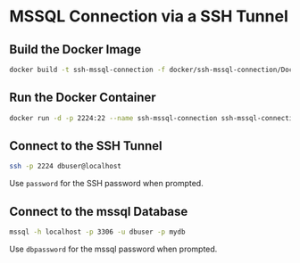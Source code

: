 # MSSQL Connection via a SSH Tunnel

## Build the Docker Image

```bash
docker build -t ssh-mssql-connection -f docker/ssh-mssql-connection/Dockerfile .
```

## Run the Docker Container

```bash
docker run -d -p 2224:22 --name ssh-mssql-connection ssh-mssql-connection
```

## Connect to the SSH Tunnel

```bash
ssh -p 2224 dbuser@localhost
```

Use `password` for the SSH password when prompted.

## Connect to the mssql Database

```bash
mssql -h localhost -p 3306 -u dbuser -p mydb
```

Use `dbpassword` for the mssql password when prompted.


